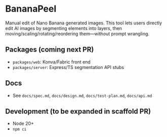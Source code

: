 # BananaPeel

Manual edit of Nano Banana generated images. This tool lets users directly edit AI images by segmenting elements into layers, then moving/scaling/rotating/reordering them—without prompt wrangling.

## Packages (coming next PR)
- `packages/web`: Konva/Fabric front end
- `packages/server`: Express/TS segmentation API stubs

## Docs
- See `docs/spec.md`, `docs/design.md`, `docs/test-plan.md`, `docs/api.md`

## Development (to be expanded in scaffold PR)
- Node 20+
- `npm ci`
